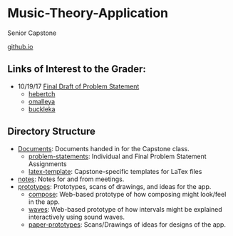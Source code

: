 # Music-Theory-Application
Senior Capstone

[github.io](https://kazuriah.github.io/Music-Theory-Application/)

## Links of Interest to the Grader:
- 10/19/17 [Final Draft of Problem Statement](Documents/problem-statement/final-draft)
  - [hebertch](Documents/problem-statement/hebertch)
  - [omalleya](Documents/problem-statement/omalleya)
  - [buckleka](Documents/problem-statement/buckleka)

## Directory Structure
- [Documents](Documents): Documents handed in for the Capstone class.
  - [problem-statements](Documents/problem-statement): Individual and Final Problem Statement Assignments
  - [latex-template](Documents/latex-template): Capstone-specific templates for LaTex files
- [notes](notes): Notes for and from meetings.
- [prototypes](prototypes): Prototypes, scans of drawings, and ideas for the app.
  - [compose](prototypes/compose): Web-based prototype of how composing might look/feel in the app.
  - [waves](prototypes/waves): Web-based prototype of how intervals might be explained
    interactively using sound waves.
  - [paper-prototypes](prototypes/paper-prototypes): Scans/Drawings of ideas for designs of the app.
